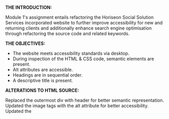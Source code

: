 **THE INTRODUCTION:**

Module 1's assignment entails refactoring the Horiseon Social Solution Services incorporated website to further improve accessibility for new and returning clients and additionally enhance search engine optimisation through refactoring the source code and related keywords.

**THE OBJECTIVES:**

- The website meets accessibility standards via desktop.
- During inspection of the HTML & CSS code, semantic elements are present.
- Alt attributes are accessible.
- Headings are in sequential order.
- A descriptive title is present.

**ALTERATIONS TO HTML SOURCE:**

Replaced the outermost div with header for better semantic representation. 
Updated the image tags with the alt attribute for better accessibility. 
Updated the <title> for improved SEO keyword search and title representation.
Changed the <div> for the benefits section to <section> for better semantics.
Changed the <div> for each benefit to <article> for better representation of each section.
Changed the <div> for the footer to <footer> for better semantic representation.

**ALTERATIONS TO CSS SOURCE:**

Introduced semantic HTML elements such as header, nav, article and footer for better structure and readability.
Removed unnecessary repetitions and consolidated CSS rules.
Combined the styles for .float-left and .float-right into a single rule.
Grouped common styles for the benefits section under benefits article.
Improved overall readability and maintained the layout and styling.

**REMARKS:**

The purpose of modifying the HTML & CSS source code is to improve the code's semantics, structure and accessibility in contrast to the original source code provided.

**OUTPUT:**

The final output was uploaded to Github and can be accessed and viewed <a href="https://andrewdottee.github.io/1st-module-assignment-code-refactoring/">here.</a>
